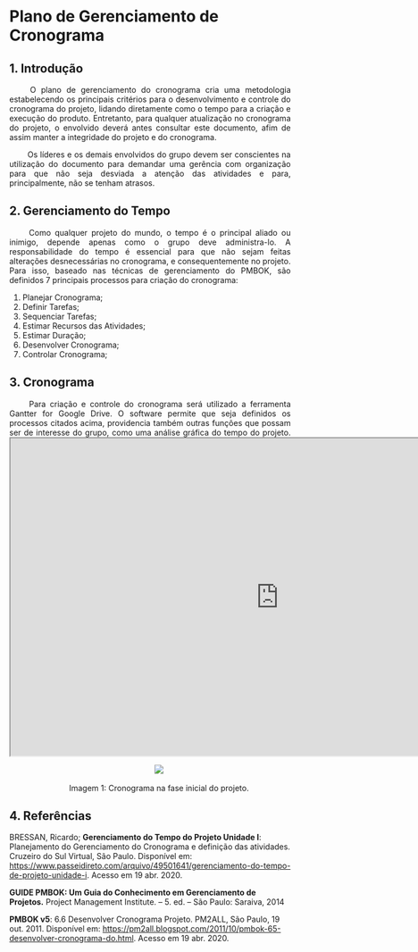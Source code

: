 # <a name="Plano-comunicacao">Plano de Gerenciamento de Cronograma</a>

## 1. <a name="1">Introdução</a>

<p align = "justify"> &emsp;&emsp; O plano de gerenciamento do cronograma cria uma metodologia estabelecendo os principais critérios para o desenvolvimento e controle do cronograma do projeto, lidando diretamente como o tempo para a criação e execução do produto. Entretanto, para qualquer atualização no cronograma do projeto, o envolvido deverá antes consultar este documento, afim de assim manter a integridade do projeto e do cronograma. </p>
<p align = "justify"> &emsp;&emsp; Os líderes e os demais envolvidos do grupo devem ser conscientes na utilização do documento para demandar uma gerência com organização para que não seja desviada a atenção das atividades e para, principalmente, não se tenham atrasos.</p>

## 2. <a name="2">Gerenciamento do Tempo</a>

<p align = "justify"> &emsp;&emsp; Como qualquer projeto do mundo, o tempo é o principal aliado ou inimigo, depende apenas como o grupo deve administra-lo. A responsabilidade do tempo é essencial para que não sejam feitas alterações desnecessárias no cronograma, e consequentemente no projeto. Para isso, baseado nas técnicas de gerenciamento do PMBOK, são  definidos 7 principais processos para criação do cronograma:</p>

1. Planejar Cronograma;
2. Definir Tarefas;
3. Sequenciar Tarefas;
4. Estimar Recursos das Atividades;
5. Estimar Duração;
6. Desenvolver Cronograma;
7. Controlar Cronograma;

## 3. <a name="3">Cronograma</a>

<p align = "justify"> &emsp;&emsp; Para criação e controle do cronograma será utilizado a ferramenta Gantter for Google Drive. O software permite que seja definidos os processos citados acima, providencia também outras funções que possam ser de interesse do grupo, como uma análise gráfica do tempo do projeto.

<iframe src="https://drive.google.com/file/d/15DUSEmFbEXp8ir4T0QFVtOIqHHageis_/view?usp=sharing" width="960" height="569" allowfullscreen="true" mozallowfullscreen="true" webkitallowfullscreen="true";"></iframe>

<p align = "center"> &emsp;&emsp; <img src="https://i.ibb.co/YX82hzx/Cronograma.png" />

<p align = "center"> &emsp;&emsp;  Imagem 1: Cronograma na fase inicial do projeto.

## 4. <a name="4">Referências</a>

BRESSAN, Ricardo; **Gerenciamento do Tempo do Projeto Unidade I**: Planejamento do Gerenciamento do Cronograma e definição das atividades. Cruzeiro do Sul Virtual, São Paulo. Disponível em: <https://www.passeidireto.com/arquivo/49501641/gerenciamento-do-tempo-de-projeto-unidade-i>. Acesso em 19 abr. 2020.

**GUIDE PMBOK: Um Guia do Conhecimento em Gerenciamento de Projetos.** Project Management Institute. – 5. ed. – São Paulo: Saraiva, 2014

**PMBOK v5**: 6.6 Desenvolver Cronograma Projeto. PM2ALL, São Paulo, 19 out. 2011. Disponível em: <https://pm2all.blogspot.com/2011/10/pmbok-65-desenvolver-cronograma-do.html>. Acesso em 19 abr. 2020.
